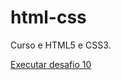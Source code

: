 # html-css

Curso e HTML5 e CSS3.

<a href= "https://github.io/KduMartins/html-css/desafios/desafio10/android.html"> Executar desafio 10</a>